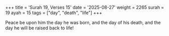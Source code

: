 +++
title = 'Surah 19, Verses 15'
date = '2025-08-27'
weight = 2265
surah = 19
ayah = 15
tags = ["day", "death", "life"]
+++

Peace be upon him the day he was born, and the day of his death, and the day he will be raised back to life!